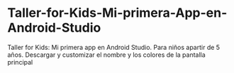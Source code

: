 # Taller-for-Kids-Mi-primera-App-en-Android-Studio
Taller for Kids: Mi primera app en Android Studio. Para niños apartir de 5 años. Descargar y customizar el nombre y los colores de la pantalla principal
